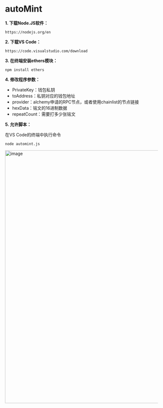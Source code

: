# autoMint

**1. 下载Node.JS软件：**
```
https://nodejs.org/en
```
**2. 下载VS Code：**
```
https://code.visualstudio.com/download
```
**3. 在终端安装ethers模块：**
```
npm install ethers
```
**4. 修改程序参数：**

  - PrivateKey：钱包私钥
  - toAddress：私钥对应的钱包地址
  - provider：alchemy申请的RPC节点，或者使用chainlist的节点链接
  - hexData：铭文的16进制数据
  - repeatCount：需要打多少张铭文

**5. 允许脚本：**

在VS Code的终端中执行命令
```
node automint.js
```
<img width="833" alt="image" src="https://github.com/0xsongsu/autoMint/assets/66813860/8b55a180-2df4-4d27-beed-237cee19b4a7">

